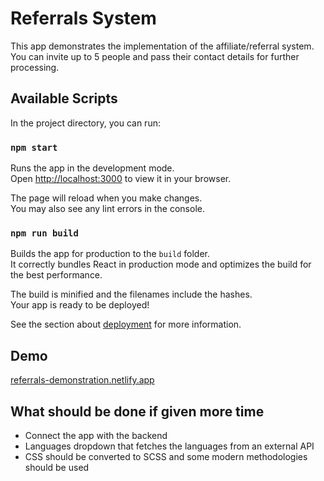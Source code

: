 # Referrals System

This app demonstrates the implementation of the affiliate/referral system.
You can invite up to 5 people and pass their contact details for further processing.

## Available Scripts

In the project directory, you can run:

### `npm start`

Runs the app in the development mode.\
Open [http://localhost:3000](http://localhost:3000) to view it in your browser.

The page will reload when you make changes.\
You may also see any lint errors in the console.

### `npm run build`

Builds the app for production to the `build` folder.\
It correctly bundles React in production mode and optimizes the build for the best performance.

The build is minified and the filenames include the hashes.\
Your app is ready to be deployed!

See the section about [deployment](https://facebook.github.io/create-react-app/docs/deployment) for more information.

## Demo

[referrals-demonstration.netlify.app](https://referrals-demonstration.netlify.app/)

## What should be done if given more time

- Connect the app with the backend
- Languages dropdown that fetches the languages from an external API
- CSS should be converted to SCSS and some modern methodologies should be used
